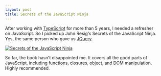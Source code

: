 ```yaml
---
layout: post
title: Secrets of the JavaScript Ninja
---
```


 After working with [TypeScript](https://www.typescriptlang.org/) for more than 5 years, I needed a refresher on JavaScript. So I picked up John Resig's Secrets of the JavaScript Ninja. Yes, the same person who gave us [JQuery](https://jquery.com/).  

<a target="_blank" href="{{ site.photos }}/javascript_ninja.jpeg">
  <img src="{{ site.photos }}/javascript_ninja.jpeg" alt="Secrets of the JavaScript Ninja">
</a>

So far, the book hasn't disappointed me. It covers all the good parts of JavaScript, including functions, closures, object, and DOM manipulation. Highly recommended.